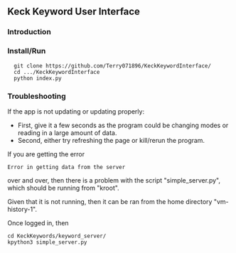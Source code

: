 ## Keck Keyword User Interface

### Introduction

### Install/Run

```
  git clone https://github.com/Terry071896/KeckKeywordInterface/
  cd .../KeckKeywordInterface
  python index.py
```

### Troubleshooting

If the app is not updating or updating properly:
- First, give it a few seconds as the program could be changing modes or reading in a large amount of data.
- Second, either try refreshing the page or kill/rerun the program.

If you are getting the error
```
Error in getting data from the server
```
over and over, then there is a problem with the script "simple_server.py", which should be running from "kroot".

Given that it is not running, then it can be ran from the home directory "vm-history-1".

Once logged in, then
```
cd KeckKeywords/keyword_server/
kpython3 simple_server.py
```
